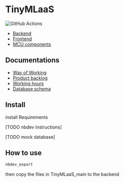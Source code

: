 # TinyMLaaS
![GitHub Actions](https://github.com/TinyMLaas/TinyMLaaS/actions/workflows/deploy_staging.yaml/badge.svg)
 - [Backend](https://github.com/JeHugawa/TinyML-backend)
 - [Frontend](https://github.com/JeHugawa/TinyML-frontend)
 - [MCU components](https://github.com/JeHugawa/TinyML-MCU)

## Documentations
 - [Way of Working](/docs/1sprint/WoW.md)
 - [Product backlog](https://github.com/users/JeHugawa/projects/2/views/1)
 - [Working hours](https://docs.google.com/spreadsheets/d/1J1mJxM4wm9pnEoq1daXKhHpsEiAHHjz8Hl4N5ZgT6HM/edit#gid=1517018599)
 - [Database schema](https://dbdiagram.io/d/61b0bee48c901501c0e6e6dc)


## Install

install Requirements

[TODO nbdev instructions]

[TODO mock database]

## How to use

``` sh
nbdev_export
```
then copy the files in TinyMLaaS_main to the backend
